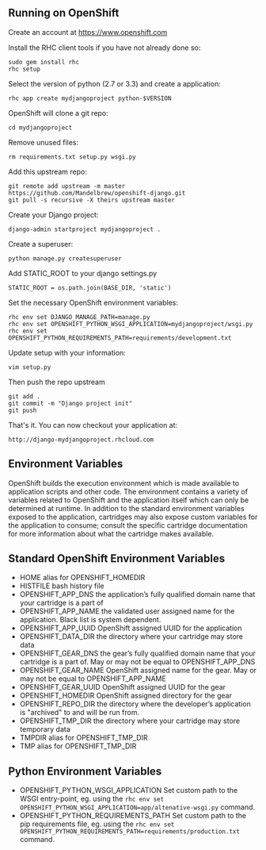 Running on OpenShift
--------------------

Create an account at https://www.openshift.com

Install the RHC client tools if you have not already done so:
    
    sudo gem install rhc
    rhc setup

Select the version of python (2.7 or 3.3) and create a application:

    rhc app create mydjangoproject python-$VERSION

OpenShift will clone a git repo:

    cd mydjangoproject

Remove unused files:

    rm requirements.txt setup.py wsgi.py

Add this upstream repo:

    git remote add upstream -m master https://github.com/Mandelbrew/openshift-django.git
    git pull -s recursive -X theirs upstream master

Create your Django project:

    django-admin startproject mydjangoproject .

Create a superuser:

    python manage.py createsuperuser

Add STATIC_ROOT to your django settings.py

    STATIC_ROOT = os.path.join(BASE_DIR, 'static')

Set the necessary OpenShift environment variables:

    rhc env set DJANGO_MANAGE_PATH=manage.py
    rhc env set OPENSHIFT_PYTHON_WSGI_APPLICATION=mydjangoproject/wsgi.py
    rhc env set OPENSHIFT_PYTHON_REQUIREMENTS_PATH=requirements/development.txt

Update setup with your information:

    vim setup.py

Then push the repo upstream

    git add .
    git commit -m "Django project init"
    git push
	
That's it. You can now checkout your application at:

    http://django-mydjangoproject.rhcloud.com

Environment Variables
---------------------
OpenShift builds the execution environment which is made available
to application scripts and other code. The environment contains a
variety of variables related to OpenShift and the application itself
which can only be determined at runtime. In addition to the standard
environment variables exposed to the application, cartridges may also
expose custom variables for the application to consume; consult the
specific cartridge documentation for more information about what the
cartridge makes available.

Standard OpenShift Environment Variables
----------------------------------------

* HOME alias for OPENSHIFT_HOMEDIR
* HISTFILE bash history file
* OPENSHIFT_APP_DNS the application’s fully qualified domain name that your cartridge is a part of
* OPENSHIFT_APP_NAME the validated user assigned name for the application. Black list is system dependent.
* OPENSHIFT_APP_UUID OpenShift assigned UUID for the application
* OPENSHIFT_DATA_DIR the directory where your cartridge may store data
* OPENSHIFT_GEAR_DNS the gear’s fully qualified domain name that your cartridge is a part of. May or may not be equal to OPENSHIFT_APP_DNS
* OPENSHIFT_GEAR_NAME OpenShift assigned name for the gear. May or may not be equal to OPENSHIFT_APP_NAME
* OPENSHIFT_GEAR_UUID OpenShift assigned UUID for the gear
* OPENSHIFT_HOMEDIR OpenShift assigned directory for the gear
* OPENSHIFT_REPO_DIR the directory where the developer’s application is "archived" to and will be run from.
* OPENSHIFT_TMP_DIR the directory where your cartridge may store temporary data
* TMPDIR alias for OPENSHIFT_TMP_DIR
* TMP alias for OPENSHIFT_TMP_DIR


Python Environment Variables
----------------------------

* OPENSHIFT_PYTHON_WSGI_APPLICATION Set custom path to the WSGI entry-point, eg. using the ``rhc env set OPENSHIFT_PYTHON_WSGI_APPLICATION=app/altenative-wsgi.py`` command.
* OPENSHIFT_PYTHON_REQUIREMENTS_PATH Set custom path to the pip requirements file, eg. using the ``rhc env set OPENSHIFT_PYTHON_REQUIREMENTS_PATH=requirements/production.txt`` command.